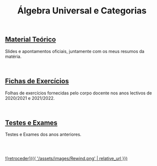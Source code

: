 <br>

<h1 align="center">Álgebra Universal e Categorias</h1>

<br>

## [Material Teórico](slides/README.md)
Slides e apontamentos oficiais, juntamente com os meus resumos da matéria.

<br>

## [Fichas de Exercícios](fichas/README.md)
Folhas de exercícios fornecidas pelo corpo docente nos anos lectivos de 2020/2021 e 2021/2022.

<br>

## [Testes e Exames](testes/README.md)
Testes e Exames dos anos anteriores.

<br><br>

[![retroceder]({{ '/assets/images/Rewind.png' | relative_url }})](https://david81820.github.io/Recursos-LCC)
